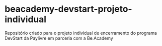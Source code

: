 # beacademy-devstart-projeto-individual
Repositório criado para o projeto individual de encerramento do programa DevStart da Paylivre em parceria com a Be.Academy
